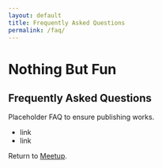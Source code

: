 ```yaml
---
layout: default
title: Frequently Asked Questions
permalink: /faq/
---
```


# Nothing But Fun
## Frequently Asked Questions

Placeholder FAQ to ensure publishing works.

- link
- link

Return to <a href="https://meetup.com/pcola-fun">Meetup</a>.

